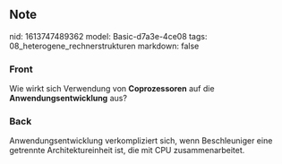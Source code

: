 ## Note
nid: 1613747489362
model: Basic-d7a3e-4ce08
tags: 08_heterogene_rechnerstrukturen
markdown: false

### Front
Wie wirkt sich Verwendung von <b>Coprozessoren</b> auf die
<b>Anwendungsentwicklung</b> aus?

### Back
Anwendungsentwicklung verkompliziert sich, wenn Beschleuniger eine getrennte Architektureinheit ist, die mit CPU zusammenarbeitet.
